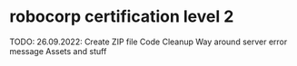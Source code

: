 # robocorp certification level 2

TODO:
26.09.2022: 
Create ZIP file
Code Cleanup
Way around server error message
Assets and stuff
